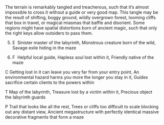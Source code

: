 The terrain is remarkably tangled and treacherous, such that it’s almost impossible to cross it without a guide or very good map. This tangle may be the result of shifting, boggy ground, wildly overgrown forest, looming cliffs that box in travel, or magical miasmas that baffle and disorient. Some regions might have spatial distortions born of ancient magic, such that only the right keys allow outsiders to pass them.

5.  E  Sinister master of the labyrinth, Monstrous creature born of the wild, Savage exile hiding in the maze
    
6.  F  Helpful local guide, Hapless soul lost within it, Friendly native of the maze
    

C Getting lost in it can leave you very far from your entry point, An environmental hazard harms you more the longer you stay in it, Guides sacrifice certain clients to the powers within

T Map of the labyrinth, Treasure lost by a victim within it, Precious object the labyrinth guards

P Trail that looks like all the rest, Trees or cliffs too difficult to scale blocking out any distant view, Ancient megastructure with perfectly identical massive decorative fragments that form a maze